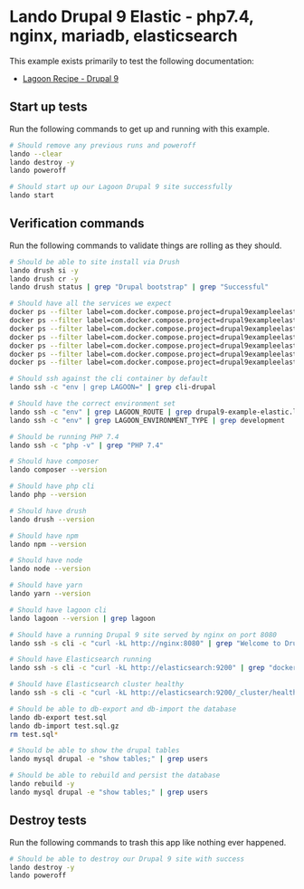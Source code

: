 Lando Drupal 9 Elastic - php7.4, nginx, mariadb, elasticsearch
==============================================================

This example exists primarily to test the following documentation:

* [Lagoon Recipe - Drupal 9](https://docs.lando.dev/config/lagoon.html)

Start up tests
--------------

Run the following commands to get up and running with this example.

```bash
# Should remove any previous runs and poweroff
lando --clear
lando destroy -y
lando poweroff

# Should start up our Lagoon Drupal 9 site successfully
lando start
```

Verification commands
---------------------

Run the following commands to validate things are rolling as they should.

```bash
# Should be able to site install via Drush
lando drush si -y
lando drush cr -y
lando drush status | grep "Drupal bootstrap" | grep "Successful"

# Should have all the services we expect
docker ps --filter label=com.docker.compose.project=drupal9exampleelastic | grep Up | grep drupal9exampleelastic_nginx_1
docker ps --filter label=com.docker.compose.project=drupal9exampleelastic | grep Up | grep drupal9exampleelastic_mariadb_1
docker ps --filter label=com.docker.compose.project=drupal9exampleelastic | grep Up | grep drupal9exampleelastic_mailhog_1
docker ps --filter label=com.docker.compose.project=drupal9exampleelastic | grep Up | grep drupal9exampleelastic_php_1
docker ps --filter label=com.docker.compose.project=drupal9exampleelastic | grep Up | grep drupal9exampleelastic_cli_1
docker ps --filter label=com.docker.compose.project=drupal9exampleelastic | grep Up | grep drupal9exampleelastic_elasticsearch_1
docker ps --filter label=com.docker.compose.project=drupal9exampleelastic | grep Up | grep drupal9exampleelastic_lagooncli_1

# Should ssh against the cli container by default
lando ssh -c "env | grep LAGOON=" | grep cli-drupal

# Should have the correct environment set
lando ssh -c "env" | grep LAGOON_ROUTE | grep drupal9-example-elastic.lndo.site
lando ssh -c "env" | grep LAGOON_ENVIRONMENT_TYPE | grep development

# Should be running PHP 7.4
lando ssh -c "php -v" | grep "PHP 7.4"

# Should have composer
lando composer --version

# Should have php cli
lando php --version

# Should have drush
lando drush --version

# Should have npm
lando npm --version

# Should have node
lando node --version

# Should have yarn
lando yarn --version

# Should have lagoon cli
lando lagoon --version | grep lagoon

# Should have a running Drupal 9 site served by nginx on port 8080
lando ssh -s cli -c "curl -kL http://nginx:8080" | grep "Welcome to Drush Site-Install"

# Should have Elasticsearch running
lando ssh -s cli -c "curl -kL http://elasticsearch:9200" | grep "docker-cluster"

# Should have Elasticsearch cluster healthy
lando ssh -s cli -c "curl -kL http://elasticsearch:9200/_cluster/health" | grep "green"

# Should be able to db-export and db-import the database
lando db-export test.sql
lando db-import test.sql.gz
rm test.sql*

# Should be able to show the drupal tables
lando mysql drupal -e "show tables;" | grep users

# Should be able to rebuild and persist the database
lando rebuild -y
lando mysql drupal -e "show tables;" | grep users
```

Destroy tests
-------------

Run the following commands to trash this app like nothing ever happened.

```bash
# Should be able to destroy our Drupal 9 site with success
lando destroy -y
lando poweroff
```
